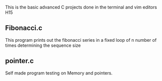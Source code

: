 This is the basic advanced C projects done in the terminal and vim editors
H15

## Fibonacci.c
This program prints out the fibonacci series in a fixed loop of n number of times determining the sequence size

## pointer.c
Self made program testing on Memory and pointers.

